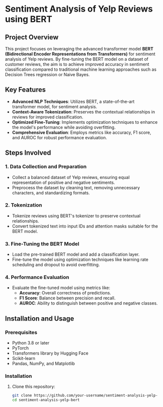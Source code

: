# Sentiment Analysis of Yelp Reviews using BERT

## Project Overview

This project focuses on leveraging the advanced transformer model **BERT (Bidirectional Encoder Representations from Transformers)** for sentiment analysis of Yelp reviews. By fine-tuning the BERT model on a dataset of customer reviews, the aim is to achieve improved accuracy in sentiment classification compared to traditional machine learning approaches such as Decision Trees regression or Naive Bayes.

## Key Features

- **Advanced NLP Techniques**: Utilizes BERT, a state-of-the-art transformer model, for sentiment analysis.
- **Context-Aware Tokenization**: Preserves the contextual relationships in reviews for improved classification.
- **Optimized Fine-Tuning**: Implements optimization techniques to enhance the model's performance while avoiding overfitting.
- **Comprehensive Evaluation**: Employs metrics like accuracy, F1 score, and AUROC for robust performance evaluation.

## Steps Involved

### 1. Data Collection and Preparation
- Collect a balanced dataset of Yelp reviews, ensuring equal representation of positive and negative sentiments.
- Preprocess the dataset by cleaning text, removing unnecessary characters, and standardizing formats.

### 2. Tokenization
- Tokenize reviews using BERT's tokenizer to preserve contextual relationships.
- Convert tokenized text into input IDs and attention masks suitable for the BERT model.

### 3. Fine-Tuning the BERT Model
- Load the pre-trained BERT model and add a classification layer.
- Fine-tune the model using optimization techniques like learning rate scheduling and dropout to avoid overfitting.

### 4. Performance Evaluation
- Evaluate the fine-tuned model using metrics like:
  - **Accuracy**: Overall correctness of predictions.
  - **F1 Score**: Balance between precision and recall.
  - **AUROC**: Ability to distinguish between positive and negative classes.

## Installation and Usage

### Prerequisites
- Python 3.8 or later
- PyTorch
- Transformers library by Hugging Face
- Scikit-learn
- Pandas, NumPy, and Matplotlib

### Installation
1. Clone this repository:
   ```bash
   git clone https://github.com/your-username/sentiment-analysis-yelp-bert.git
   cd sentiment-analysis-yelp-bert
